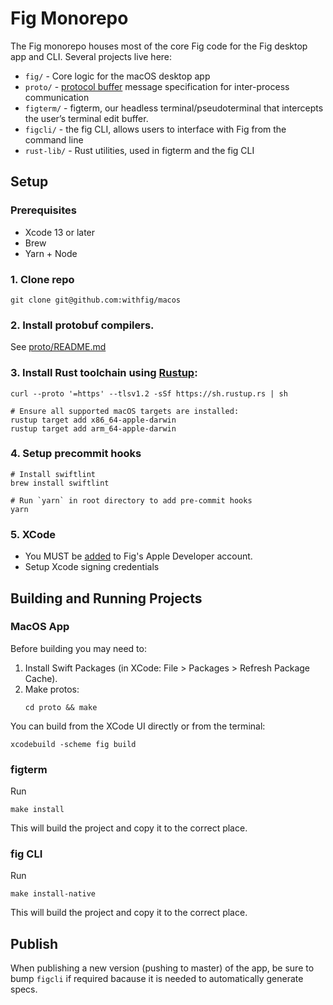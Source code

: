 # Fig Monorepo

The Fig monorepo houses most of the core Fig code for the Fig desktop app
and CLI. Several projects live here:

- `fig/` - Core logic for the macOS desktop app
- `proto/` - [protocol
    buffer](https://developers.google.com/protocol-buffers/) message specification for inter-process communication
- `figterm/` - figterm, our headless terminal/pseudoterminal that
    intercepts the user’s terminal edit buffer.
- `figcli/` - the fig CLI, allows users to interface with Fig from the
    command line
- `rust-lib/` - Rust utilities, used in figterm and the fig CLI

## Setup
### Prerequisites 
- Xcode 13 or later
- Brew
- Yarn + Node

### 1. Clone repo
```
git clone git@github.com:withfig/macos
```
### 2. Install protobuf compilers.

See [proto/README.md](https://github.com/withfig/macos/blob/develop/proto/README.md)

### 3. Install Rust toolchain using [Rustup](https://rustup.rs): 

```
curl --proto '=https' --tlsv1.2 -sSf https://sh.rustup.rs | sh

# Ensure all supported macOS targets are installed:
rustup target add x86_64-apple-darwin
rustup target add arm_64-apple-darwin
```

### 4. Setup precommit hooks

```
# Install swiftlint
brew install swiftlint

# Run `yarn` in root directory to add pre-commit hooks
yarn
```

### 5. XCode
 - You MUST be [added](https://appstoreconnect.apple.com/access/users) to Fig's Apple Developer account. 
 - Setup Xcode signing credentials

## Building and Running Projects

### MacOS App

Before building you may need to:
1. Install Swift Packages (in XCode: File > Packages > Refresh Package
Cache).
2. Make protos:
   ```
   cd proto && make
   ```

You can build from the XCode UI directly or from the terminal:
```
xcodebuild -scheme fig build
```

### figterm

Run
```
make install
```
This will build the project and copy it to the correct place.

### fig CLI

Run
```
make install-native
```
This will build the project and copy it to the correct place.

## Publish 

When publishing a new version (pushing to master) of the app, be sure to bump `figcli` if required bacause it is needed to automatically generate specs.